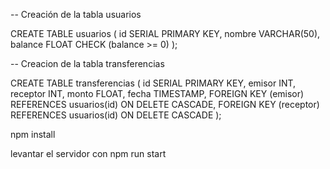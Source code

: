 -- Creación de la tabla usuarios

CREATE TABLE usuarios (
    id SERIAL PRIMARY KEY,
    nombre VARCHAR(50),
    balance FLOAT CHECK (balance >= 0)
);

-- Creacion de la tabla transferencias 

CREATE TABLE transferencias (
    id SERIAL PRIMARY KEY,
    emisor INT,
    receptor INT,
    monto FLOAT,
    fecha TIMESTAMP,
    FOREIGN KEY (emisor) REFERENCES usuarios(id) ON DELETE CASCADE,
    FOREIGN KEY (receptor) REFERENCES usuarios(id) ON DELETE CASCADE
);

npm install 

levantar el servidor con npm run start

